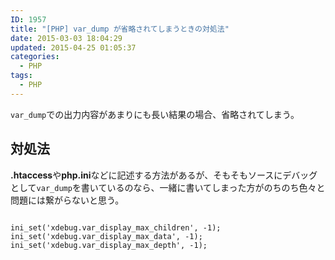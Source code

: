 ```yaml
---
ID: 1957
title: "[PHP] var_dump が省略されてしまうときの対処法"
date: 2015-03-03 18:04:29
updated: 2015-04-25 01:05:37
categories:
  - PHP
tags: 
  - PHP
---
```


<code>var_dump</code>での出力内容があまりにも長い結果の場合、省略されてしまう。

<!--more-->
<h2>対処法</h2>
<b>.htaccess</b>や<b>php.ini</b>などに記述する方法があるが、そもそもソースにデバッグとして<code>var_dump</code>を書いているのなら、一緒に書いてしまった方がのちのち色々と問題には繋がらないと思う。
<pre class="php"><code>
ini_set('xdebug.var_display_max_children', -1);
ini_set('xdebug.var_display_max_data', -1);
ini_set('xdebug.var_display_max_depth', -1);</code></pre>
